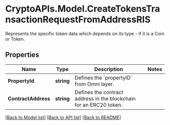 # CryptoAPIs.Model.CreateTokensTransactionRequestFromAddressRIS
Represents the specific token data which depends on its type - if it is a Coin or Token.

## Properties

Name | Type | Description | Notes
------------ | ------------- | ------------- | -------------
**PropertyId** | **string** | Defines the &#x60;propertyID&#x60; from Omni layer. | 
**ContractAddress** | **string** | Defines the contract address in the blockchain for an ERC20 token. | 

[[Back to Model list]](../README.md#documentation-for-models) [[Back to API list]](../README.md#documentation-for-api-endpoints) [[Back to README]](../README.md)

